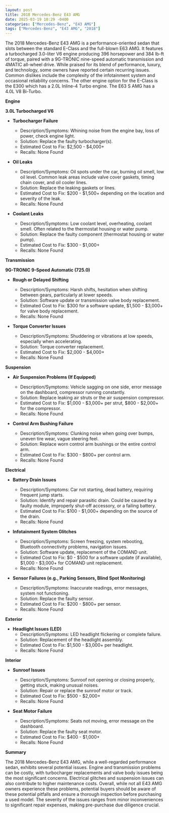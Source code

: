 ```yaml
---
layout: post
title: 2018 Mercedes-Benz E43 AMG
date: 2025-03-19 10:29 -0400
categories: ["Mercedes-Benz", "E43 AMG"]
tags: ["Mercedes-Benz", "E43 AMG", "2018"]
---
```

The 2018 Mercedes-Benz E43 AMG is a performance-oriented sedan that slots between the standard E-Class and the full-blown E63 AMG. It features a turbocharged 3.0-liter V6 engine producing 396 horsepower and 384 lb-ft of torque, paired with a 9G-TRONIC nine-speed automatic transmission and 4MATIC all-wheel drive. While praised for its blend of performance, luxury, and technology, some owners have reported certain recurring issues. Common dislikes include the complexity of the infotainment system and occasional reliability concerns. The other engine option for the E-Class is the E300 which has a 2.0L Inline-4 Turbo engine. The E63 S AMG has a 4.0L V8 Bi-Turbo.

**Engine**

**3.0L Turbocharged V6**
*   **Turbocharger Failure**
    *   Description/Symptoms: Whining noise from the engine bay, loss of power, check engine light.
    *   Solution: Replace the faulty turbocharger(s).
    *   Estimated Cost to Fix: $2,500 - $4,000+
    *   Recalls: None Found

*   **Oil Leaks**
    *   Description/Symptoms: Oil spots under the car, burning oil smell, low oil level. Common leak areas include valve cover gaskets, timing chain cover, and oil cooler lines.
    *   Solution: Replace the leaking gaskets or lines.
    *   Estimated Cost to Fix: $200 - $1,500+ depending on the location and severity of the leak.
    *   Recalls: None Found

*   **Coolant Leaks**
    *   Description/Symptoms: Low coolant level, overheating, coolant smell. Often related to the thermostat housing or water pump.
    *   Solution: Replace the faulty component (thermostat housing or water pump).
    *   Estimated Cost to Fix: $300 - $1,000+
    *   Recalls: None Found

**Transmission**

**9G-TRONIC 9-Speed Automatic (725.0)**
*   **Rough or Delayed Shifting**
    *   Description/Symptoms: Harsh shifts, hesitation when shifting between gears, particularly at lower speeds.
    *   Solution: Software update or transmission valve body replacement.
    *   Estimated Cost to Fix: $300 for a software update, $1,500 - $3,000+ for valve body replacement.
    *   Recalls: None Found

*   **Torque Converter Issues**
    *   Description/Symptoms: Shuddering or vibrations at low speeds, especially when accelerating.
    *   Solution: Torque converter replacement.
    *   Estimated Cost to Fix: $2,000 - $4,000+
    *   Recalls: None Found

**Suspension**

*   **Air Suspension Problems (If Equipped)**
    *   Description/Symptoms: Vehicle sagging on one side, error message on the dashboard, compressor running constantly.
    *   Solution: Replace leaking air struts or the air suspension compressor.
    *   Estimated Cost to Fix: $1,000 - $3,000+ per strut, $800 - $2,000+ for the compressor.
    *   Recalls: None Found

*   **Control Arm Bushing Failure**
    *   Description/Symptoms: Clunking noise when going over bumps, uneven tire wear, vague steering feel.
    *   Solution: Replace worn control arm bushings or the entire control arm.
    *   Estimated Cost to Fix: $300 - $800+ per control arm.
    *   Recalls: None Found

**Electrical**

*   **Battery Drain Issues**
    *   Description/Symptoms: Car not starting, dead battery, requiring frequent jump starts.
    *   Solution: Identify and repair parasitic drain. Could be caused by a faulty module, improperly shut-off accessory, or a failing battery.
    *   Estimated Cost to Fix: $100 - $1,000+ depending on the source of the drain.
    *   Recalls: None Found

*   **Infotainment System Glitches**
    *   Description/Symptoms: Screen freezing, system rebooting, Bluetooth connectivity problems, navigation issues.
    *   Solution: Software update, replacement of the COMAND unit.
    *   Estimated Cost to Fix: $0 - $500 for a software update (if available), $1,000 - $3,000+ for COMAND unit replacement.
    *   Recalls: None Found

*   **Sensor Failures (e.g., Parking Sensors, Blind Spot Monitoring)**
    *   Description/Symptoms: Inaccurate readings, error messages, system not functioning.
    *   Solution: Replace the faulty sensor.
    *   Estimated Cost to Fix: $200 - $800+ per sensor.
    *   Recalls: None Found

**Exterior**

*   **Headlight Issues (LED)**
    *   Description/Symptoms: LED headlight flickering or complete failure.
    *   Solution: Replacement of the headlight assembly.
    *   Estimated Cost to Fix: $1,500 - $3,000+ per headlight.
    *   Recalls: None Found

**Interior**

*   **Sunroof Issues**
    *   Description/Symptoms: Sunroof not opening or closing properly, getting stuck, making unusual noises.
    *   Solution: Repair or replace the sunroof motor or track.
    *   Estimated Cost to Fix: $500 - $2,000+
    *   Recalls: None Found

*   **Seat Motor Failure**
    * Description/Symptoms: Seats not moving, error message on the dashboard.
    * Solution: Replace the faulty seat motor.
    * Estimated Cost to Fix: $400 - $1,000+
    * Recalls: None Found

**Summary**

The 2018 Mercedes-Benz E43 AMG, while a well-regarded performance sedan, exhibits several potential issues. Engine and transmission problems can be costly, with turbocharger replacements and valve body issues being the most significant concerns. Electrical glitches and suspension issues can also contribute to higher maintenance costs. Overall, while not all E43 AMG owners experience these problems, potential buyers should be aware of these potential pitfalls and ensure a thorough inspection before purchasing a used model. The severity of the issues ranges from minor inconveniences to significant repair expenses, making pre-purchase due diligence crucial.

